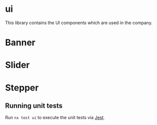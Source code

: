 # ui

This library contains the UI components which are used in the company.

# Banner
# Slider
# Stepper

## Running unit tests

Run `nx test ui` to execute the unit tests via [Jest](https://jestjs.io).
